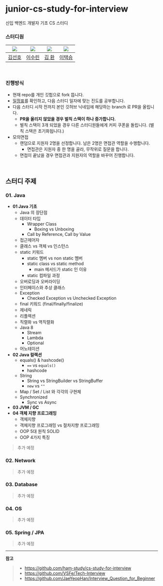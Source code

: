 # junior-cs-study-for-interview
신입 백엔드 개발자 기초 CS 스터디

### 스터디원

|               ![](https://github.com/preferKim.png?size=80)               | ![](https://github.com/Tnfls99.png?size=80) |                             ![](https://github.com/hwankim123.png?size=80)                             | ![](https://github.com/dlxortmd987.png?size=80) |
|:--------------------------------------------------------------------------:|:-------------------------------------------:|:------------------------------------------------------------------------------------------------------:|:-----------------------------------------------:|
|                    [김선호](https://github.com/preferkim)                     |      [이수린](https://github.com/Tnfls99)      |                                  [김 환](https://github.com/hwankim123)                                  |                     [이택승](https://github.com/dlxortmd987)                     |

<br>

### 진행방식

- 현재 repo를 개인 깃헙으로 fork 뜹니다.
- [일정표](https://github.com/devcourse-study/junior-cs-study-for-interview/blob/main/etc/%EC%8A%A4%ED%84%B0%EB%94%94%20%EC%A7%84%EB%8F%84%ED%91%9C.md)를 확인하고, 다음 스터디 일자에 맞는 진도를 공부합니다. 
- 다음 스터디 시작 전까지 본인 깃허브 닉네임에 해당하는 branch 로 PR을 올립니다. 
  - **PR을 올리지 않았을 경우 벌칙 스택이 하나 증가합니다.**
  - 벌칙 스택이 3개 되었을 경우 다른 스터디원들에게 커피 쿠폰을 돌립니다. (벌칙 스택은 초기화됩니다.)  
- 모의면접
  - 랜덤으로 지원자 2명을 선정합니다. 남은 2명은 면접관 역할을 수행합니다.
    - 면접관은 지원자 중 한 명을 골라, 무작위로 질문을 합니다.
  - 면접이 끝났을 경우 면접관과 지원자의 역할을 바꾸어 진행합니다.
    
  

<br>

## 스터디 주제

### 01. Java

- **01 Java 기초**
  - Java 의 장단점
  - 데이터 타입
    - Wrapper Class
      - Boxing vs Unboxing
    - Call by Reference, Call by Value
  - 접근제어자
  - 클래스 vs 객체 vs 인스턴스
  - static 키워드
    - static 멤버 vs non static 멤버
    - static class vs static method
      - main 메서드가 static 인 이유
    - static 컴파일 과정
  - 오버로딩과 오버라이딩
  - 인터페이스와 추상 클래스
  - Exception
    - Checked Exception vs Unchecked Exception
  - final 키워드 (final/finally/finalize)
  - 제네릭
  - 리플렉션
  - 직렬화 vs 역직렬화
  - Java 8
    - Stream
    - Lambda
    - Optional
  - 어노테이션
- **02 Java 컬렉션**
  - equals() & hashcode()
    - `==` vs `equals()`
    - hashcode
  - String
    - String vs StringBuilder vs StringBuffer
    - `new` vs `""`
  - Map / Set / List 와 각각의 구현체 
  - Synchronized
    - Sync vs Async
- **03 JVM / GC** 
- **04 객체 지향 프로그래밍**
  - 객체지향
  - 객체지향 프로그래밍 vs 절차지향 프로그래밍
  - OOP 5대 원칙 SOLID
  - OOP 4가지 특징

> 추가 예정

### 02. Network

> 추가 예정

### 03. Database

> 추가 예정

### 04. OS

> 추가 예정

### 05. Spring / JPA

> 추가 예정

---
**참고**
> - https://github.com/ham-study/cs-study-for-interview
> - https://github.com/VSFe/Tech-Interview
> - https://github.com/JaeYeopHan/Interview_Question_for_Beginner
